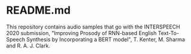 # README.md

This repository contains audio samples that go with the INTERSPEECH 2020 submission, "Improving Prosody of RNN-based English Text-To-Speech Synthesis by
Incorporating a BERT model", T. Kenter, M. Sharma and R. A. J. Clark.
